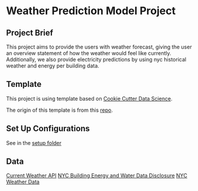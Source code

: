 # Weather Prediction Model Project

## Project Brief
This project aims to provide the users with weather forecast, giving the user an overview statement of how the weather would feel like currently. Additionally, we also provide electricity predictions by using nyc historical weather and energy per building data.

## Template
This project is using template based on [Cookie Cutter Data Science](https://drivendata.github.io/cookiecutter-data-science/).

The origin of this template is from this [repo](https://github.com/daveebbelaar/data-science-template).

## Set Up Configurations
See in the [setup folder](/setup/README.md)

## Data
[Current Weather API](https://www.weatherapi.com/docs/)
[NYC Building Energy and Water Data Disclosure](https://data.cityofnewyork.us/Environment/NYC-Building-Energy-and-Water-Data-Disclosure-for-/5zyy-y8am/about_data)
[NYC Weather Data](https://www.kaggle.com/datasets/ahmadrezarostamani/nyc-weather)